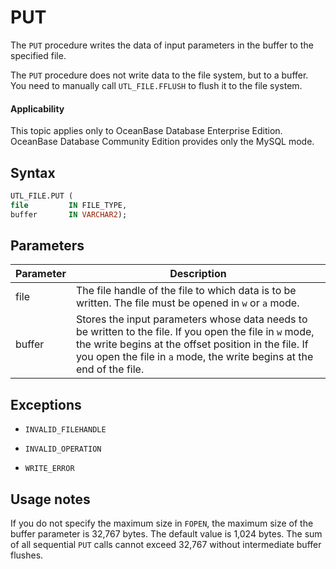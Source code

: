 PUT
========================

The `PUT` procedure writes the data of input parameters in the buffer to the specified file.

The `PUT` procedure does not write data to the file system, but to a buffer. You need to manually call `UTL_FILE.FFLUSH` to flush it to the file system.

<main id="notice" >
    <h4>Applicability</h4>
    <p>This topic applies only to OceanBase Database Enterprise Edition. OceanBase Database Community Edition provides only the MySQL mode. </p>
  </main>

Syntax
-----------------------

```sql
UTL_FILE.PUT (
file         IN FILE_TYPE,
buffer       IN VARCHAR2);
```



Parameters
-------------------------



| Parameter | Description |
|--------|------------------------------------------------------------------------------|
| file | The file handle of the file to which data is to be written.  The file must be opened in `w` or `a` mode. |
| buffer | Stores the input parameters whose data needs to be written to the file.  If you open the file in `w` mode, the write begins at the offset position in the file. If you open the file in `a` mode, the write begins at the end of the file. |



Exceptions
-------------------------

* `INVALID_FILEHANDLE`



* `INVALID_OPERATION`



* `WRITE_ERROR`






Usage notes
-------------------------

If you do not specify the maximum size in `FOPEN`, the maximum size of the buffer parameter is 32,767 bytes. The default value is 1,024 bytes. The sum of all sequential `PUT` calls cannot exceed 32,767 without intermediate buffer flushes.
